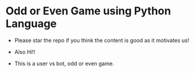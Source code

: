 # Odd or Even Game using Python Language

* Please star the repo if you think the content is good as it motivates us!

* Also Hi!!

* This is a user vs bot, odd or even game.
